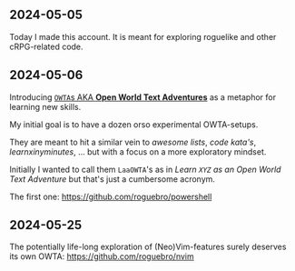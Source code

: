## 2024-05-05

Today I made this account.
It is meant for exploring roguelike and other cRPG-related code.

## 2024-05-06

Introducing [`OWTA`s AKA **Open World Text Adventures**](owta.md) as a metaphor for learning new skills.

My initial goal is to have a dozen orso experimental OWTA-setups.

They are meant to hit a similar vein to *awesome lists*, *code kata's*, *learnxinyminutes*, ... but with a focus on a more exploratory mindset.

Initially I wanted to call them `LaaOWTA`'s as in *Learn `XYZ` as an Open World Text Adventure* but that's just a cumbersome acronym.

The first one: https://github.com/roguebro/powershell

## 2024-05-25

The potentially life-long exploration of (Neo)Vim-features surely deserves its own OWTA: https://github.com/roguebro/nvim

